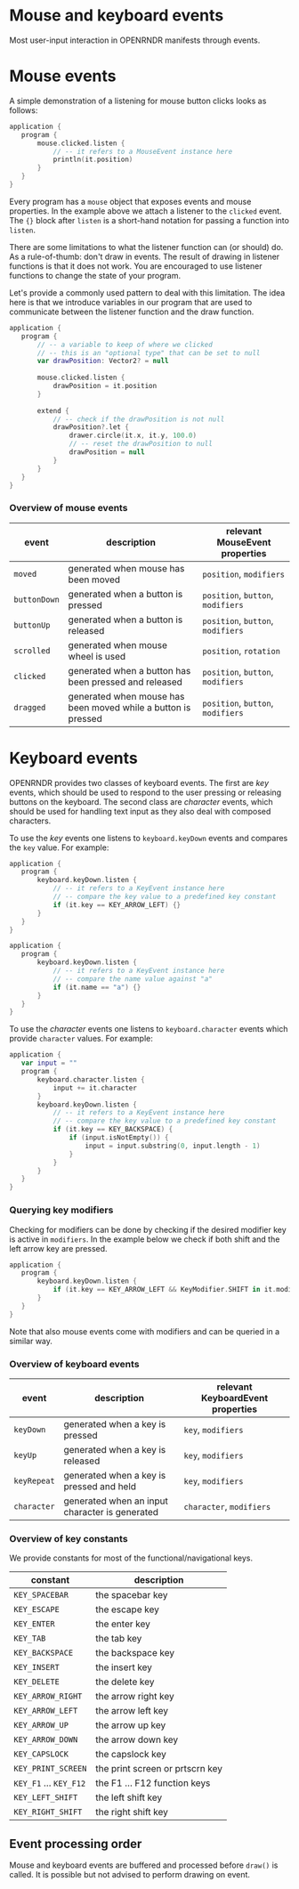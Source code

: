  
 # Mouse and keyboard events
Most user-input interaction in OPENRNDR manifests through events. 
 
 # Mouse events

A simple demonstration of a listening for mouse button clicks looks as follows:      
 
 ```kotlin
application {
    program {
        mouse.clicked.listen {
            // -- it refers to a MouseEvent instance here
            println(it.position)
        }
    }
}
``` 
 
 Every program has a `mouse` object that exposes events and mouse properties. In the example above we attach a listener to the `clicked` event.
The `{}` block after `listen` is a short-hand notation for passing a function into `listen`.

There are some limitations to what the listener function can (or should) do. As a rule-of-thumb: don't draw in events. The result of drawing
in listener functions is that it does not work. You are encouraged to use listener functions to change the state of your program.   
                    
Let's provide a commonly used pattern to deal with this limitation. The idea here is that we introduce variables in our program that are used
to communicate between the listener function and the draw function. 
 
 ```kotlin
application {
    program {
        // -- a variable to keep of where we clicked
        // -- this is an "optional type" that can be set to null
        var drawPosition: Vector2? = null
        
        mouse.clicked.listen {
            drawPosition = it.position
        }
        
        extend {
            // -- check if the drawPosition is not null
            drawPosition?.let {
                drawer.circle(it.x, it.y, 100.0)
                // -- reset the drawPosition to null
                drawPosition = null
            }
        }
    }
}
``` 
 
 ### Overview of mouse events
event        | description                                                   | relevant MouseEvent properties
-------------|---------------------------------------------------------------|---------------------------------
`moved`      | generated when mouse has been moved                           | `position`, `modifiers`
`buttonDown` | generated when a button is pressed                            | `position`, `button`, `modifiers`
`buttonUp`   | generated when a button is released                           | `position`, `button`, `modifiers`
`scrolled`   | generated when mouse wheel is used                            | `position`, `rotation`
`clicked`    | generated when a button has been pressed and released         | `position`, `button`, `modifiers`
`dragged`    | generated when mouse has been moved while a button is pressed | `position`, `button`, `modifiers` 
 
 # Keyboard events
OPENRNDR provides two classes of keyboard events. The first are _key_ events, which should be used to respond to the user pressing or releasing buttons on the keyboard. The second class are _character_ events, which should be used for handling text input as they also deal with composed characters.

To use the _key_ events one listens to `keyboard.keyDown` events and compares the `key` value. For example: 
 
 ```kotlin
application {
    program {
        keyboard.keyDown.listen {
            // -- it refers to a KeyEvent instance here
            // -- compare the key value to a predefined key constant
            if (it.key == KEY_ARROW_LEFT) {}
        }
    }
}
``` 
 
 ```kotlin
application {
    program {
        keyboard.keyDown.listen {
            // -- it refers to a KeyEvent instance here
            // -- compare the name value against "a"
            if (it.name == "a") {}
        }
    }
}
``` 
 
 To use the _character_ events one listens to `keyboard.character` events which provide `character` values. For example: 
 
 ```kotlin
application {
    var input = ""
    program {
        keyboard.character.listen {
            input += it.character
        }
        keyboard.keyDown.listen {
            // -- it refers to a KeyEvent instance here
            // -- compare the key value to a predefined key constant
            if (it.key == KEY_BACKSPACE) {
                if (input.isNotEmpty()) {
                    input = input.substring(0, input.length - 1)
                }
            }
        }
    }
}
``` 
 
 ### Querying key modifiers
Checking for modifiers can be done by checking if the desired modifier key is active in `modifiers`.  In the example below we check
if both shift and the left arrow key are pressed. 
 
 ```kotlin
application {
    program {
        keyboard.keyDown.listen {
            if (it.key == KEY_ARROW_LEFT && KeyModifier.SHIFT in it.modifiers) {}
        }
    }
}
``` 
 
 Note that also mouse events come with modifiers and can be queried in a similar way. 
 
 ### Overview of keyboard events

event       | description                                    | relevant KeyboardEvent properties
------------|------------------------------------------------|---------------------------------
`keyDown`   | generated when a key is pressed                | `key`, `modifiers`
`keyUp`     | generated when a key is released               | `key`, `modifiers`
`keyRepeat` | generated when a key is pressed and held       | `key`, `modifiers`
`character` | generated when an input character is generated | `character`, `modifiers`



### Overview of key constants

We provide constants for most of the functional/navigational keys.

constant             |  description
---------------------|------------------------------------------
`KEY_SPACEBAR`       | the spacebar key
`KEY_ESCAPE`         | the escape key
`KEY_ENTER`          | the enter key
`KEY_TAB`            | the tab key
`KEY_BACKSPACE`      | the backspace key
`KEY_INSERT`         | the insert key
`KEY_DELETE`         | the delete key
`KEY_ARROW_RIGHT`    | the arrow right key
`KEY_ARROW_LEFT`     | the arrow left key
`KEY_ARROW_UP`       | the arrow up key
`KEY_ARROW_DOWN`     | the arrow down key
`KEY_CAPSLOCK`       | the capslock key
`KEY_PRINT_SCREEN`   | the print screen or prtscrn key
`KEY_F1` … `KEY_F12` | the F1 … F12 function keys
`KEY_LEFT_SHIFT`     | the left shift key
`KEY_RIGHT_SHIFT`    | the right shift key

## Event processing order

Mouse and keyboard events are buffered and processed before `draw()` is called. It is possible but not advised to perform drawing on event. 
